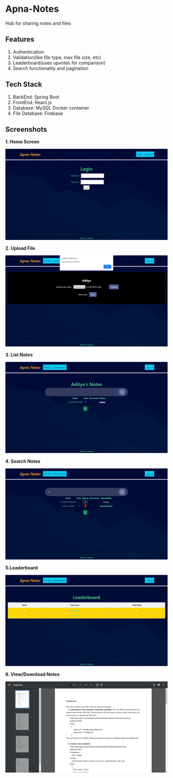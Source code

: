 # Apna-Notes
Hub for sharing notes and files

## Features

1. Authentication
2. Validation(like file type, max file size, etc)
3. Leaderboard(uses upvotes for comparison)
4. Search functionality and pagination

## Tech Stack

1. BackEnd: Spring Boot
2. FrontEnd: React.js
3. Database: MySQL Docker container
4. File Database: Firebase

## Screenshots

**1. Home Screen**

![alt text](./screenshots/home.png "Home")

**2. Upload File**

![alt text](./screenshots/upload.png "Upload")

**3. List Notes**

![alt text](./screenshots/listnotes.png "List")

**4. Search Notes**

![alt text](./screenshots/search.png "Search")

**5.Leaderboard**

![alt text](./screenshots/leaderboard.png "Leaderboard")

**6. View/Download Notes**

![alt text](./screenshots/view.png "View")

